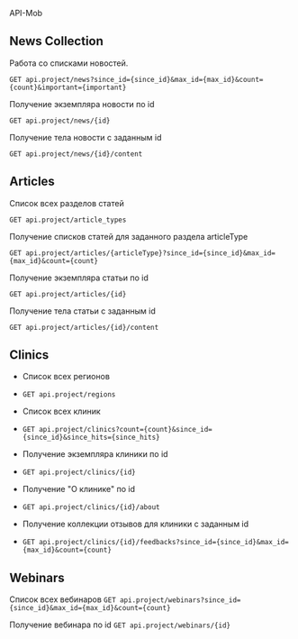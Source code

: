 API-Mob

## News Collection

Работа со списками новостей.

`GET api.project/news?since_id={since_id}&max_id={max_id}&count={count}&important={important}`


Получение экземпляра новости по id

`GET api.project/news/{id}`


Получение тела новости с заданным id

`GET api.project/news/{id}/content`



## Articles

Список всех разделов статей

`GET api.project/article_types`


Получение списков статей для заданного раздела articleType

`GET api.project/articles/{articleType}?since_id={since_id}&max_id={max_id}&count={count}`


Получение экземпляра статьи по id

`GET api.project/articles/{id}`


Получение тела статьи с заданным id

`GET api.project/articles/{id}/content`



## Clinics

* Список всех регионов
* `GET api.project/regions`


* Список всех клиник
* `GET api.project/clinics?count={count}&since_id={since_id}&since_hits={since_hits}`


* Получение экземпляра клиники по id
* `GET api.project/clinics/{id}`


* Получение "О клинике" по id
* `GET api.project/clinics/{id}/about`


* Получение коллекции отзывов для клиники с заданным id
* `GET api.project/clinics/{id}/feedbacks?since_id={since_id}&max_id={max_id}&count={count}`



## Webinars

Список всех вебинаров
`GET api.project/webinars?since_id={since_id}&max_id={max_id}&count={count}`


Получение вебинара по id
`GET api.project/webinars/{id}`